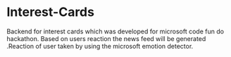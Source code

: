 # Interest-Cards
Backend for interest cards which was developed for microsoft code fun do hackathon. Based on users reaction the news feed will be generated .Reaction of user taken by using the microsoft emotion detector.
